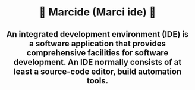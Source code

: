 <div align="center">

<h1>💯 Marcide (Marci ide) 💯</h1>
<h2>
An integrated development environment (IDE) is a software application that provides comprehensive facilities for software development. An IDE normally consists of at least a source-code editor, build automation tools.
</h2>
</div>
